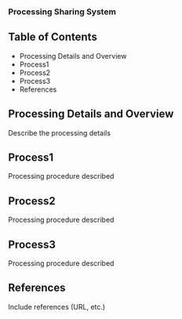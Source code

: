 ### Processing Sharing System
## Table of Contents

* Processing Details and Overview
* Process1
* Process2
* Process3
* References

## Processing Details and Overview
Describe the processing details

## Process1
Processing procedure described

## Process2
Processing procedure described

## Process3
Processing procedure described

## References
Include references (URL, etc.)